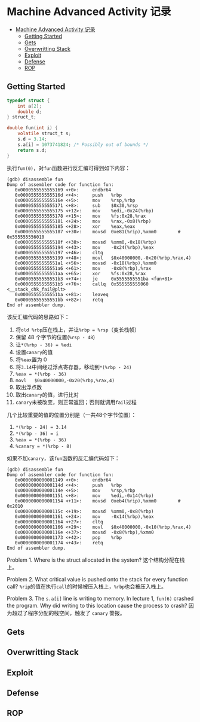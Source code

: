 # Machine Advanced Activity 记录

- [Machine Advanced Activity 记录](#machine-advanced-activity-记录)
  - [Getting Started](#getting-started)
  - [Gets](#gets)
  - [Overwritting Stack](#overwritting-stack)
  - [Exploit](#exploit)
  - [Defense](#defense)
  - [ROP](#rop)

## Getting Started

```c
typedef struct {
    int a[2];
    double d;
} struct_t;

double fun(int i) {
    volatile struct_t s;
    s.d = 3.14;
    s.a[i] = 1073741824; /* Possibly out of bounds */
    return s.d;
}
```

执行`fun(0)`，对`fun`函数进行反汇编可得到如下内容：

```
(gdb) disassemble fun
Dump of assembler code for function fun:
   0x0000555555555169 <+0>:     endbr64
   0x000055555555516d <+4>:     push   %rbp
   0x000055555555516e <+5>:     mov    %rsp,%rbp
   0x0000555555555171 <+8>:     sub    $0x30,%rsp
   0x0000555555555175 <+12>:    mov    %edi,-0x24(%rbp)
   0x0000555555555178 <+15>:    mov    %fs:0x28,%rax
   0x0000555555555181 <+24>:    mov    %rax,-0x8(%rbp)
   0x0000555555555185 <+28>:    xor    %eax,%eax
   0x0000555555555187 <+30>:    movsd  0xe81(%rip),%xmm0        # 0x555555556010
   0x000055555555518f <+38>:    movsd  %xmm0,-0x18(%rbp)
   0x0000555555555194 <+43>:    mov    -0x24(%rbp),%eax
   0x0000555555555197 <+46>:    cltq
   0x0000555555555199 <+48>:    movl   $0x40000000,-0x20(%rbp,%rax,4)
   0x00005555555551a1 <+56>:    movsd  -0x18(%rbp),%xmm0
   0x00005555555551a6 <+61>:    mov    -0x8(%rbp),%rax
   0x00005555555551aa <+65>:    xor    %fs:0x28,%rax
   0x00005555555551b3 <+74>:    je     0x5555555551ba <fun+81>
   0x00005555555551b5 <+76>:    callq  0x555555555060 <__stack_chk_fail@plt>
   0x00005555555551ba <+81>:    leaveq
   0x00005555555551bb <+82>:    retq
End of assembler dump.
```

该反汇编代码的思路如下：

1. 将`old %rbp`压在栈上，并让`%rbp = %rsp`（变长栈帧）
2. 保留 48 个字节的位置(`%rsp - 48`)
3. 让`*(%rbp - 36) = %edi`
4. 设置`canary`的值
5. 将`%eax`置为 0
6. 将`3.14`中间经过浮点寄存器，移动到`*(%rbp - 24)`
7. `%eax = *(%rbp - 36)`
8. `movl   $0x40000000,-0x20(%rbp,%rax,4)`
9. 取出浮点数
10. 取出`canary`的值，进行比对
11. `canary`未被改变，则正常返回；否则就调用`fail`过程

几个比较重要的值的位置分别是（一共48个字节位置）：
1. `*(%rbp - 24) = 3.14`
2. `*(%rbp - 36) = i`
3. `%eax = *(%rbp - 36)`
4. `%canary = *(%rbp - 8)`

如果不加`canary`，该`fun`函数的反汇编代码如下：

```
(gdb) disassemble fun
Dump of assembler code for function fun:
   0x0000000000001149 <+0>:     endbr64
   0x000000000000114d <+4>:     push   %rbp
   0x000000000000114e <+5>:     mov    %rsp,%rbp
   0x0000000000001151 <+8>:     mov    %edi,-0x14(%rbp)
   0x0000000000001154 <+11>:    movsd  0xeb4(%rip),%xmm0        # 0x2010
   0x000000000000115c <+19>:    movsd  %xmm0,-0x8(%rbp)
   0x0000000000001161 <+24>:    mov    -0x14(%rbp),%eax
   0x0000000000001164 <+27>:    cltq
   0x0000000000001166 <+29>:    movl   $0x40000000,-0x10(%rbp,%rax,4)
   0x000000000000116e <+37>:    movsd  -0x8(%rbp),%xmm0
   0x0000000000001173 <+42>:    pop    %rbp
   0x0000000000001174 <+43>:    retq
End of assembler dump.
```

Problem 1. Where is the struct allocated in the system?
这个结构分配在栈上。

Problem 2. What critical value is pushed onto the stack for every function call?
`%rip`的值在执行`call`的时候被压入栈上，`%rbp`也会被压入栈上。

Problem 3. The `s.a[i]` line is writing to memory. In lecture 1, `fun(6)` crashed the
program. Why did writing to this location cause the process to crash? 因为超过了程序分配的栈空间，触发了 `canary` 警报。

## Gets

## Overwritting Stack

## Exploit

## Defense

## ROP
